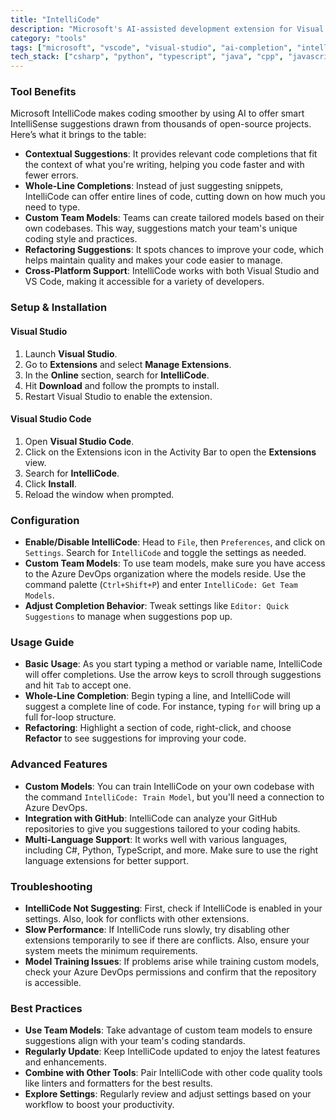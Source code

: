 ```yaml
---
title: "IntelliCode"
description: "Microsoft's AI-assisted development extension for Visual Studio and VS Code that enhances coding efficiency through intelligent code suggestions."
category: "tools"
tags: ["microsoft", "vscode", "visual-studio", "ai-completion", "intellisense", "team-models", "code-quality", "refactoring"]
tech_stack: ["csharp", "python", "typescript", "java", "cpp", "javascript", "ruby"]
---
```


### Tool Benefits
Microsoft IntelliCode makes coding smoother by using AI to offer smart IntelliSense suggestions drawn from thousands of open-source projects. Here’s what it brings to the table:

- **Contextual Suggestions**: It provides relevant code completions that fit the context of what you're writing, helping you code faster and with fewer errors.
- **Whole-Line Completions**: Instead of just suggesting snippets, IntelliCode can offer entire lines of code, cutting down on how much you need to type.
- **Custom Team Models**: Teams can create tailored models based on their own codebases. This way, suggestions match your team's unique coding style and practices.
- **Refactoring Suggestions**: It spots chances to improve your code, which helps maintain quality and makes your code easier to manage.
- **Cross-Platform Support**: IntelliCode works with both Visual Studio and VS Code, making it accessible for a variety of developers.

### Setup & Installation
#### Visual Studio
1. Launch **Visual Studio**.
2. Go to **Extensions** and select **Manage Extensions**.
3. In the **Online** section, search for **IntelliCode**.
4. Hit **Download** and follow the prompts to install.
5. Restart Visual Studio to enable the extension.

#### Visual Studio Code
1. Open **Visual Studio Code**.
2. Click on the Extensions icon in the Activity Bar to open the **Extensions** view.
3. Search for **IntelliCode**.
4. Click **Install**.
5. Reload the window when prompted.

### Configuration
- **Enable/Disable IntelliCode**: Head to `File`, then `Preferences`, and click on `Settings`. Search for `IntelliCode` and toggle the settings as needed.
- **Custom Team Models**: To use team models, make sure you have access to the Azure DevOps organization where the models reside. Use the command palette (`Ctrl+Shift+P`) and enter `IntelliCode: Get Team Models`.
- **Adjust Completion Behavior**: Tweak settings like `Editor: Quick Suggestions` to manage when suggestions pop up.

### Usage Guide
- **Basic Usage**: As you start typing a method or variable name, IntelliCode will offer completions. Use the arrow keys to scroll through suggestions and hit `Tab` to accept one.
- **Whole-Line Completion**: Begin typing a line, and IntelliCode will suggest a complete line of code. For instance, typing `for` will bring up a full for-loop structure.
- **Refactoring**: Highlight a section of code, right-click, and choose **Refactor** to see suggestions for improving your code.

### Advanced Features
- **Custom Models**: You can train IntelliCode on your own codebase with the command `IntelliCode: Train Model`, but you'll need a connection to Azure DevOps.
- **Integration with GitHub**: IntelliCode can analyze your GitHub repositories to give you suggestions tailored to your coding habits.
- **Multi-Language Support**: It works well with various languages, including C#, Python, TypeScript, and more. Make sure to use the right language extensions for better support.

### Troubleshooting
- **IntelliCode Not Suggesting**: First, check if IntelliCode is enabled in your settings. Also, look for conflicts with other extensions.
- **Slow Performance**: If IntelliCode runs slowly, try disabling other extensions temporarily to see if there are conflicts. Also, ensure your system meets the minimum requirements.
- **Model Training Issues**: If problems arise while training custom models, check your Azure DevOps permissions and confirm that the repository is accessible.

### Best Practices
- **Use Team Models**: Take advantage of custom team models to ensure suggestions align with your team's coding standards.
- **Regularly Update**: Keep IntelliCode updated to enjoy the latest features and enhancements.
- **Combine with Other Tools**: Pair IntelliCode with other code quality tools like linters and formatters for the best results.
- **Explore Settings**: Regularly review and adjust settings based on your workflow to boost your productivity.